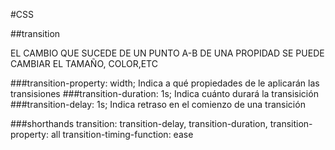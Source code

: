 #CSS

##transition

EL CAMBIO QUE SUCEDE DE UN PUNTO A-B DE UNA PROPIDAD SE PUEDE CAMBIAR EL TAMAÑO, COLOR,ETC

###transition-property: width;
   Indica a qué propiedades de le aplicarán las transisiones
###transition-duration: 1s;
   Indica cuánto durará la transisición
###transition-delay: 1s;
   Indica retraso en el comienzo de una transición

###shorthands 
   transition: transition-delay, transition-duration,
   transition-property: all
   transition-timing-function: ease

